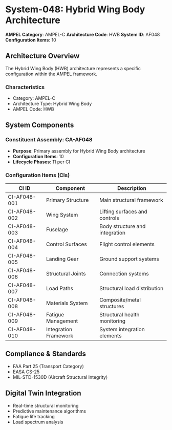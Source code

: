 # System-048: Hybrid Wing Body Architecture

**AMPEL Category**: AMPEL-C
**Architecture Code**: HWB
**System ID**: AF048
**Configuration Items**: 10

## Architecture Overview

The Hybrid Wing Body (HWB) architecture represents a specific configuration within the AMPEL framework.

### Characteristics
- Category: AMPEL-C
- Architecture Type: Hybrid Wing Body
- AMPEL Code: HWB

## System Components

### Constituent Assembly: CA-AF048
- **Purpose**: Primary assembly for Hybrid Wing Body architecture
- **Configuration Items**: 10
- **Lifecycle Phases**: 11 per CI

### Configuration Items (CIs)

| CI ID | Component | Description |
|-------|-----------|-------------|
| CI-AF048-001 | Primary Structure | Main structural framework |
| CI-AF048-002 | Wing System | Lifting surfaces and controls |
| CI-AF048-003 | Fuselage | Body structure and integration |
| CI-AF048-004 | Control Surfaces | Flight control elements |
| CI-AF048-005 | Landing Gear | Ground support systems |
| CI-AF048-006 | Structural Joints | Connection systems |
| CI-AF048-007 | Load Paths | Structural load distribution |
| CI-AF048-008 | Materials System | Composite/metal structures |
| CI-AF048-009 | Fatigue Management | Structural health monitoring |
| CI-AF048-010 | Integration Framework | System integration elements |

## Compliance & Standards
- FAA Part 25 (Transport Category)
- EASA CS-25
- MIL-STD-1530D (Aircraft Structural Integrity)

## Digital Twin Integration
- Real-time structural monitoring
- Predictive maintenance algorithms
- Fatigue life tracking
- Load spectrum analysis
